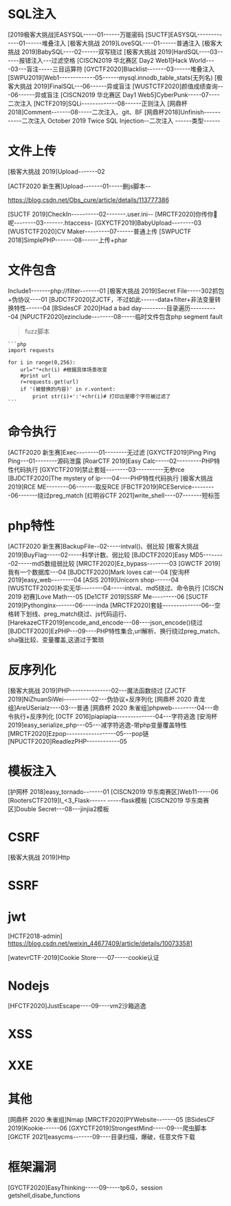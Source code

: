 # SQL注入

[2019极客大挑战]EASYSQL-----01------万能密码
[SUCTF]EASYSQL-------------01------堆叠注入
[极客大挑战 2019]LoveSQL----01------普通注入
[极客大挑战 2019]BabySQL----02------双写绕过
[极客大挑战 2019]HardSQL----03------报错注入---过滤空格
[CISCN2019 华北赛区 Day2 Web1]Hack World----03---盲注-----三目运算符
[GYCTF2020]Blacklist-------03------堆叠注入
[SWPU2019]Web1-------------05------mysql.innodb_table_stats(无列名)
[极客大挑战 2019]FinalSQL---06------异或盲注
[WUSTCTF2020]颜值成绩查询---06------异或盲注
[CISCN2019 华北赛区 Day1 Web5]CyberPunk-----07----二次注入
[NCTF2019]SQLi-------------08------正则注入
[网鼎杯 2018]Comment-------08-----二次注入、git、BF
[网鼎杯2018]Unfinish------   -----二次注入
October 2019 Twice SQL Injection--二次注入
------类型------


# 文件上传

[极客大挑战 2019]Upload-------02

[ACTF2020 新生赛]Upload-------01-----删js脚本--

https://blog.csdn.net/Obs_cure/article/details/113777386

[SUCTF 2019]CheckIn----------02-------.user.ini--
[MRCTF2020]你传你🐎呢--------03-------.htaccess-
[GXYCTF2019]BabyUpload--------03
[WUSTCTF2020]CV Maker---------07------普通上传
[SWPUCTF 2018]SimplePHP-------08------上传+phar


# 文件包含

Include1-------php://filter-------01
[极客大挑战 2019]Secret File-----302抓包+伪协议----01
[BJDCTF2020]ZJCTF，不过如此------data+filter+非法变量转换特性------04
[BSidesCF 2020]Had a bad day---------目录遍历----------04
[NPUCTF2020]ezinclude--------08-----临时文件包含php segment fault

>fuzz脚本

    ```php
    import requests
    
    for i in range(0,256):
        url=""+chr(i) #根据具体场景改变
        #print url
        r=requests.get(url)
        if '(被替换的内容)' in r.vontent:
            print str(i)+':'+chr(i)# 打印出是哪个字符被过滤了
    ```



# 命令执行

[ACTF2020 新生赛]Exec--------01--------无过滤
[GXYCTF2019]Ping Ping Ping---01--------源码泄露
[RoarCTF 2019]Easy Calc-----02---------PHP特性代码执行
[GXYCTF2019]禁止套娃--------03----------无参rce
[BJDCTF2020]The mystery of ip----04----PHP特性代码执行
[极客大挑战 2019]RCE ME--------06-------取反RCE
[FBCTF2019]RCEService---------06-------绕过preg_match
[红明谷CTF 2021]write_shell----07-------短标签

# php特性

[ACTF2020 新生赛]BackupFile--02-----intval()、弱比较
[极客大挑战 2019]BuyFlag-----02-----科学计数、弱比较
[BJDCTF2020]Easy MD5--------02-----md5数组弱比较
[MRCTF2020]Ez_bypass--------03
[GWCTF 2019]我有一个数据库---04
[BJDCTF2020]Mark loves cat---04
[安洵杯 2019]easy_web--------04
[ASIS 2019]Unicorn shop------04
[WUSTCTF2020]朴实无华--------04-----intval、md5绕过、命令执行
[CISCN 2019 初赛]Love Math---05
[De1CTF 2019]SSRF Me---------06
[SUCTF 2019]Pythonginx-------06-----inda
[MRCTF2020]套娃--------------06--空格转下划线、preg_match绕过、js代码运行、
[HarekazeCTF2019]encode_and_encode---08----json_encode()绕过
[BJDCTF2020]EzPHP---09----PHP特性集合,url解析、换行绕过preg_match、sha强比较、变量覆盖,这道过于繁琐

# 反序列化

[极客大挑战 2019]PHP---------------02---魔法函数绕过
[ZJCTF 2019]NiZhuanSiWei----------02---伪协议+反序列化
[网鼎杯 2020 青龙组]AreUSerialz----03---普通
[网鼎杯 2020 朱雀组]phpweb---------04---命令执行+反序列化
[0CTF 2016]piapiapia--------------04---字符逃逸
[安洵杯 2019]easy_serialize_php---05---减字符逃逸-带php变量覆盖特性
[MRCTF2020]Ezpop------------------05---pop链
[NPUCTF2020]ReadlezPHP------------05

# 模板注入

[护网杯 2018]easy_tornado-------01
[CISCN2019 华东南赛区]Web11-----06
[RootersCTF2019]I_<3_Flask------  -----flask模板
[CISCN2019 华东南赛区]Double Secret---08---jinjia2模板

# CSRF

[极客大挑战 2019]Http



# SSRF



# jwt

[HCTF2018-admin]
https://blog.csdn.net/weixin_44677409/article/details/100733581

[watevrCTF-2019]Cookie Store----07-----cookie认证


# Nodejs

[HFCTF2020]JustEscape----09----vm2沙箱逃逸

# XSS



# XXE



# 其他

[网鼎杯 2020 朱雀组]Nmap
[MRCTF2020]PYWebsite-------05
[BSidesCF 2019]Kookie------06
[GXYCTF2019]StrongestMind-----09---爬虫脚本
[GKCTF 2021]easycms-------09----目录扫描，爆破，任意文件下载

# 框架漏洞

[GYCTF2020]EasyThinking-----09-----tp6.0，session getshell,disabe_functions
